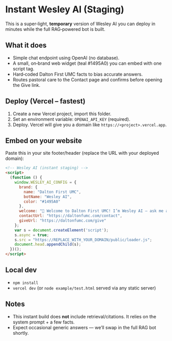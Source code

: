# Instant Wesley AI (Staging)

This is a super‑light, **temporary** version of Wesley AI you can deploy in minutes while the full RAG‑powered bot is built.

## What it does
- Simple chat endpoint using OpenAI (no database).
- A small, on‑brand web widget (teal #1495A0) you can embed with one script tag.
- Hard‑coded Dalton First UMC facts to bias accurate answers.
- Routes pastoral care to the Contact page and confirms before opening the Give link.

## Deploy (Vercel – fastest)
1) Create a new Vercel project, import this folder.
2) Set an environment variable: `OPENAI_API_KEY` (required).
3) Deploy. Vercel will give you a domain like `https://<project>.vercel.app`.

## Embed on your website
Paste this in your site footer/header (replace the URL with your deployed domain):

```html
<!-- Wesley AI (instant staging) -->
<script>
  (function () {
    window.WESLEY_AI_CONFIG = {
      brand: {
        name: "Dalton First UMC",
        botName: "Wesley AI",
        color: "#1495A0"
      },
      welcome: "👋 Welcome to Dalton First UMC! I’m Wesley AI — ask me about service times, events, or planning your first visit.",
      contactUrl: "https://daltonfumc.com/contact",
      giveUrl: "https://daltonfumc.com/give"
    };
    var s = document.createElement('script');
    s.async = true;
    s.src = "https://REPLACE_WITH_YOUR_DOMAIN/public/loader.js";
    document.head.appendChild(s);
  })();
</script>
```

## Local dev
- `npm install`
- `vercel dev` (or `node example/test.html` served via any static server)

## Notes
- This instant build does **not** include retrieval/citations. It relies on the system prompt + a few facts. 
- Expect occasional generic answers — we’ll swap in the full RAG bot shortly.
